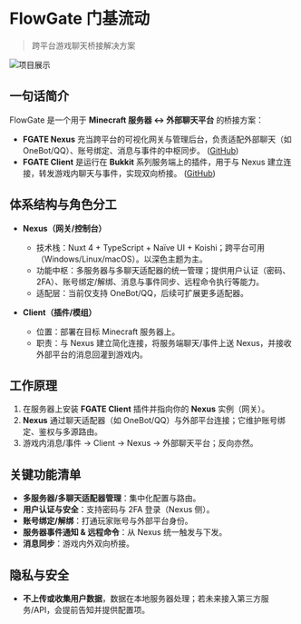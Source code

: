 # FlowGate 门基流动

> 跨平台游戏聊天桥接解决方案

![项目展示](/FGate-Show.png)

## 一句话简介

FlowGate 是一个用于 **Minecraft 服务器 ↔ 外部聊天平台** 的桥接方案：

- **FGATE Nexus** 充当跨平台的可视化网关与管理后台，负责适配外部聊天（如 OneBot/QQ）、账号绑定、消息与事件的中枢同步。 ([GitHub][1])
- **FGATE Client** 是运行在 **Bukkit** 系列服务端上的插件，用于与 Nexus 建立连接，转发游戏内聊天与事件，实现双向桥接。 ([GitHub][2])

## 体系结构与角色分工

- **Nexus（网关/控制台）**
  - 技术栈：Nuxt 4 + TypeScript + Naïve UI + Koishi；跨平台可用（Windows/Linux/macOS）。以深色主题为主。
  - 功能中枢：多服务器与多聊天适配器的统一管理；提供用户认证（密码、2FA）、账号绑定/解绑、消息与事件同步、远程命令执行等能力。
  - 适配层：当前仅支持 OneBot/QQ，后续可扩展更多适配器。

- **Client（插件/模组）**
  - 位置：部署在目标 Minecraft 服务器上。
  - 职责：与 Nexus 建立简化连接，将服务端聊天/事件上送 Nexus，并接收外部平台的消息回灌到游戏内。

## 工作原理

1. 在服务器上安装 **FGATE Client** 插件并指向你的 **Nexus** 实例（网关）。
2. **Nexus** 通过聊天适配器（如 OneBot/QQ）与外部平台连接；它维护账号绑定、鉴权与多源路由。
3. 游戏内消息/事件 → Client → Nexus → 外部聊天平台；反向亦然。

## 关键功能清单

- **多服务器/多聊天适配器管理**：集中化配置与路由。
- **用户认证与安全**：支持密码与 2FA 登录（Nexus 侧）。
- **账号绑定/解绑**：打通玩家账号与外部平台身份。
- **服务器事件通知 & 远程命令**：从 Nexus 统一触发与下发。
- **消息同步**：游戏内外双向桥接。

## 隐私与安全

- **不上传或收集用户数据**，数据在本地服务器处理；若未来接入第三方服务/API，会提前告知并提供配置项。

[1]: https://github.com/CrashVibe/FGateNexus "GitHub - CrashVibe/FGateNexus: 跨平台的 Minecraft 服务器聊天桥接工具"
[2]: https://github.com/CrashVibe/FGateClient "GitHub - CrashVibe/FGateClient"
